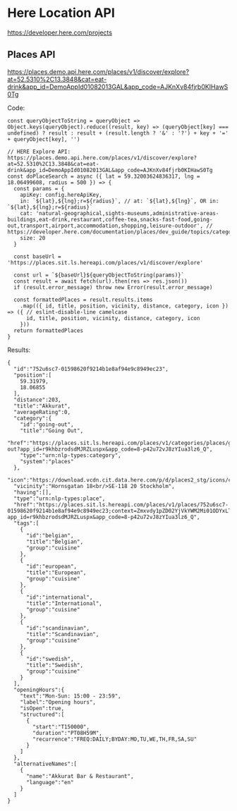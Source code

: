# Here Location API

https://developer.here.com/projects


## Places API

https://places.demo.api.here.com/places/v1/discover/explore?at=52.5310%2C13.3848&cat=eat-drink&app_id=DemoAppId01082013GAL&app_code=AJKnXv84fjrb0KIHawS0Tg

Code:

    const queryObjectToString = queryObject => Object.keys(queryObject).reduce((result, key) => (queryObject[key] === undefined) ? result : result + (result.length ? '&' : '?') + key + '=' + queryObject[key], '')

    // HERE Explore API: https://places.demo.api.here.com/places/v1/discover/explore?at=52.5310%2C13.3848&cat=eat-drink&app_id=DemoAppId01082013GAL&app_code=AJKnXv84fjrb0KIHawS0Tg
    const doPlaceSearch = async ({ lat = 59.32003624836317, lng = 18.06499608, radius = 500 }) => {
      const params = {
        apiKey: config.hereApiKey,
        in: `${lat},${lng};r=${radius}`, // at: `${lat},${lng}`, OR in: `${lat},${lng};r=${radius}`
        cat: 'natural-geographical,sights-museums,administrative-areas-buildings,eat-drink,restaurant,coffee-tea,snacks-fast-food,going-out,transport,airport,accommodation,shopping,leisure-outdoor', // https://developer.here.com/documentation/places/dev_guide/topics/categories.html
        size: 20
      }

      const baseUrl = 'https://places.sit.ls.hereapi.com/places/v1/discover/explore'

      const url = `${baseUrl}${queryObjectToString(params)}`
      const result = await fetch(url).then(res => res.json())
      if (result.error_message) throw new Error(result.error_message)

      const formattedPlaces = result.results.items
        .map(({ id, title, position, vicinity, distance, category, icon }) => ({ // eslint-disable-line camelcase
          id, title, position, vicinity, distance, category, icon
        }))
      return formattedPlaces
    }


Results:

    {
      "id":"752u6sc7-01598620f9214b1e8af94e9c8949ec23",
      "position":[
        59.31979,
        18.06855
      ],
      "distance":203,
      "title":"Akkurat",
      "averageRating":0,
      "category":{
        "id":"going-out",
        "title":"Going Out",
        "href":"https://places.sit.ls.hereapi.com/places/v1/categories/places/going-out?app_id=r9khbzrodsdMJRZLuspx&app_code=8-p42u72vJ8zYIua3lz6_Q",
        "type":"urn:nlp-types:category",
        "system":"places"
      },
      "icon":"https://download.vcdn.cit.data.here.com/p/d/places2_stg/icons/categories/05.icon",
      "vicinity":"Hornsgatan 18<br/>SE-118 20 Stockholm",
      "having":[],
      "type":"urn:nlp-types:place",
      "href":"https://places.sit.ls.hereapi.com/places/v1/places/752u6sc7-01598620f9214b1e8af94e9c8949ec23;context=Zmxvdy1pZD02YjVkYWM2Mi01ODYxLTU3MWMtYWYxOS1mZThmZWVjOWI3ODVfMTYwNTI4NzQ1OTgwM18wXzM4NDgmcmFuaz0w?app_id=r9khbzrodsdMJRZLuspx&app_code=8-p42u72vJ8zYIua3lz6_Q",
      "tags":[
        {
          "id":"belgian",
          "title":"Belgian",
          "group":"cuisine"
        },
        {
          "id":"european",
          "title":"European",
          "group":"cuisine"
        },
        {
          "id":"international",
          "title":"International",
          "group":"cuisine"
        },
        {
          "id":"scandinavian",
          "title":"Scandinavian",
          "group":"cuisine"
        },
        {
          "id":"swedish",
          "title":"Swedish",
          "group":"cuisine"
        }
      ],
      "openingHours":{
        "text":"Mon-Sun: 15:00 - 23:59",
        "label":"Opening hours",
        "isOpen":true,
        "structured":[
          {
            "start":"T150000",
            "duration":"PT08H59M",
            "recurrence":"FREQ:DAILY;BYDAY:MO,TU,WE,TH,FR,SA,SU"
          }
        ]
      },
      "alternativeNames":[
        {
          "name":"Akkurat Bar & Restaurant",
          "language":"en"
        }
      ]
    }
